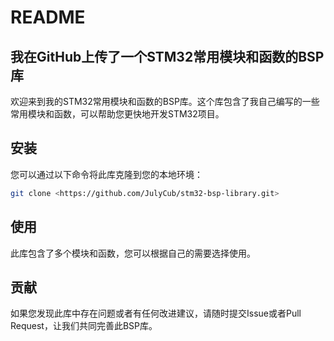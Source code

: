 # README

## 我在GitHub上传了一个STM32常用模块和函数的BSP库

欢迎来到我的STM32常用模块和函数的BSP库。这个库包含了我自己编写的一些常用模块和函数，可以帮助您更快地开发STM32项目。

## 安装

您可以通过以下命令将此库克隆到您的本地环境：

```bash
git clone <https://github.com/JulyCub/stm32-bsp-library.git>
```

## 使用

此库包含了多个模块和函数，您可以根据自己的需要选择使用。

## 贡献

如果您发现此库中存在问题或者有任何改进建议，请随时提交Issue或者Pull Request，让我们共同完善此BSP库。

